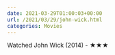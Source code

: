 ```yaml
---
date: 2021-03-29T01:00:03+00:00
url: /2021/03/29/john-wick.html
categories: Movies
---
```

Watched John Wick (2014) - ★★★




